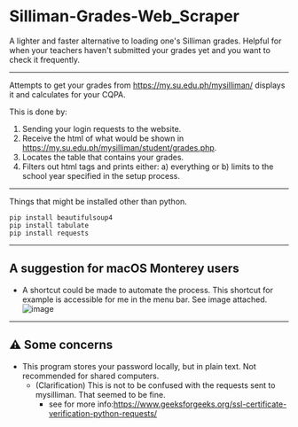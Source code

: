 # Silliman-Grades-Web_Scraper

A lighter and faster alternative to loading one's Silliman grades. Helpful for when your teachers haven't submitted your grades yet and you want to check it frequently.

---
Attempts to get your grades from https://my.su.edu.ph/mysilliman/ displays it and calculates for your CQPA.

This is done by:
1. Sending your login requests to the website.
2. Receive the html of what would be shown in https://my.su.edu.ph/mysilliman/student/grades.php.
3. Locates the table that contains your grades.
4. Filters out html tags and prints either: a) everything or b) limits to the school year specified in the setup process.

---
Things that might be installed other than python.
```
pip install beautifulsoup4
pip install tabulate
pip install requests
```
---
## A suggestion for macOS Monterey users
- A shortcut could be made to automate the process. This shortcut for example is accessible for me in the menu bar. See image attached.
 ![image](https://user-images.githubusercontent.com/62688314/150317079-bcccf406-a34f-4172-9db3-b1bb7b33eabe.png)

---
## ⚠️ Some concerns
- This program stores your password locally, but in plain text. Not recommended for shared computers.
  - (Clarification) This is not to be confused with the requests sent to mysilliman. That seemed to be fine.
    - see for more info:https://www.geeksforgeeks.org/ssl-certificate-verification-python-requests/
